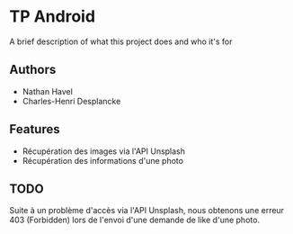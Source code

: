 # TP Android

A brief description of what this project does and who it's for


## Authors

- Nathan Havel
- Charles-Henri Desplancke



## Features

- Récupération des images via l'API Unsplash
- Récupération des informations d'une photo


## TODO

Suite à un problème d'accès via l'API Unsplash, nous obtenons une erreur 403 (Forbidden) lors de l'envoi d'une demande de like d'une photo.